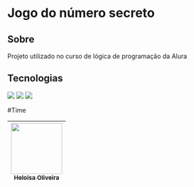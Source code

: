 <h1>Jogo do número secreto</h1>

<h2>Sobre</h2>
<p>Projeto utilizado no curso de lógica de programação da Alura</p>

## Tecnologias
<div>
  <img src="https://img.shields.io/badge/HTML-239120?style=for-the-badge&logo=html5&logoColor=white">
  <img src="https://img.shields.io/badge/CSS-239120?style=for-the-badge&logo=css3&logoColor=white">
  <img src="https://img.shields.io/badge/Javascript-239120?style=for-the-badge&logo=Javascript&logoColor=white">
</div>

#Time

| [<img loading="lazy" src="https://avatars.githubusercontent.com/u/75345828?v=4" width=115><br><sub>Heloisa Oliveira</sub>](https://github.com/Bucaneiradill) | 
| :---: |
